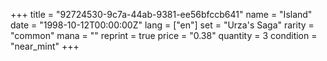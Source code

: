 +++
title = "92724530-9c7a-44ab-9381-ee56bfccb641"
name = "Island"
date = "1998-10-12T00:00:00Z"
lang = ["en"]
set = "Urza's Saga"
rarity = "common"
mana = ""
reprint = true
price = "0.38"
quantity = 3
condition = "near_mint"
+++
